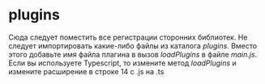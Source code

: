 # plugins

Сюда следует поместить все регистрации сторонних библиотек. Не следует импортировать какие-либо файлы из каталога _plugins_. Вместо этого добавьте имя файла плагина в вызов _loadPlugins_ в файле _main.js_. Если вы используете Typescript, то измените метод _loadPlugins_ и измените расширение в строке 14 с .js на .ts